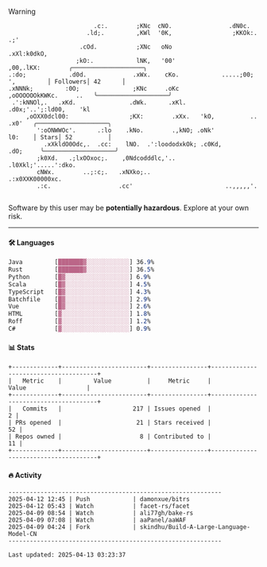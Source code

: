 > [!WARNING]
> ```>                           .'.       .lx,  .;'                 .oo.               
>                         .c:.        ;KNc  cNO.                .dN0c.             
>                       .ld;.         ,KWl  '0K,                 ;KKOk:. .;'       
>                     .cOd.           ;XNc   oNo                 .xXl:k0dkO,       
>                    ;kO:.            lNK,   '00'                 ,00,.lKX:        ╭────────────────────╮
> .:do;            .d0d.             .xWx.    cKo.            .....;00; ',         │ Followers│ 42      │
> .xNNNk;         :0O;               ;KNc     .oKc         ,oOOOOOOkKWKc.     ..   ╰────────────────────╯
>  .':kNNOl,.   .xKd.               .dWk.      .xKl.     .d0x;'..';:ld00,    'kl   
>      ,oOXX0dcl00:                 ;KX:        .xXx.   'kO,          ..    .x0'   ╭────────────────────╮
>         ':oONWWOc'.      .:lo    .kNo.        .,kNO; .oNk'                l0:    │ Stars│ 52          │
>           .xXkldO0Odc,.  .cc:    lNO.  .':loododxkOk; .c0Kd,            .dO;     ╰────────────────────╯
>         ;k0Xd.   .;lxOOxoc;.    ,0Ndcodddlc,'..          .l0Xkl;'.....':dko.     
>         cNWx.        ..;:c;.   .xNXko;..                  .:x0XXK00000xc.        
>         .:c.                   .cc'                          ..,,,,,'.           
>                                                                                  
> ```
> <p>Software by this user may be <b>potentially hazardous</b>. Explore at your own risk.</p>

---

#### 🛠️ Languages
```css
Java         [███████▓░░░░░░░░░░░░] 36.9%
Rust         [███████▓░░░░░░░░░░░░] 36.5%
Python       [█▓░░░░░░░░░░░░░░░░░░] 6.9%
Scala        [█▓░░░░░░░░░░░░░░░░░░] 4.5%
TypeScript   [█▓░░░░░░░░░░░░░░░░░░] 4.3%
Batchfile    [█▓░░░░░░░░░░░░░░░░░░] 2.9%
Vue          [█▓░░░░░░░░░░░░░░░░░░] 2.6%
HTML         [▓░░░░░░░░░░░░░░░░░░░] 1.8%
Roff         [▓░░░░░░░░░░░░░░░░░░░] 1.2%
C#           [▓░░░░░░░░░░░░░░░░░░░] 0.9%
```

#### 📊 Stats
```
+-------------+------------------------+----------------+--------------------------------------+
|   Metric    |         Value          |     Metric     |                Value                 |
+-------------+------------------------+----------------+--------------------------------------+
|   Commits   |                    217 | Issues opened  |                                    2 |
| PRs opened  |                     21 | Stars received |                                   52 |
| Repos owned |                      8 | Contributed to |                                   11 |
+-------------+------------------------+----------------+--------------------------------------+
```

#### 🔥 Activity
```
------------------------------------------------------------
2025-04-12 12:45 | Push            | damonxue/bitrs
2025-04-12 05:43 | Watch           | facet-rs/facet
2025-04-09 08:54 | Watch           | ali77gh/bake-rs
2025-04-09 07:08 | Watch           | aaPanel/aaWAF
2025-04-09 04:24 | Fork            | skindhu/Build-A-Large-Language-Model-CN
------------------------------------------------------------

Last updated: 2025-04-13 03:23:37
```

